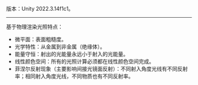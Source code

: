 版本：Unity 2022.3.14f1c1。
***
基于物理渲染光照特点：
- 微平面：表面粗糙度。
- 光学特性：从金属到非金属（绝缘体）。
- 能量守恒：射出的光能量永远小于射入的光能量。
- 线性颜色空间：所有的光照计算必须都在线性颜色空间完成。
- 菲涅尔反射现象（主要影响间接光镜面反射）：不同射入角度光线有不同反射率；相同射入角度光线，不同物质也有不同反射率。

